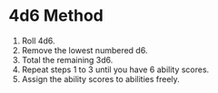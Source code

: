 # 4d6 Method

1. Roll 4d6.
2. Remove the lowest numbered d6.
3. Total the remaining 3d6.
4. Repeat steps 1 to 3 until you have 6 ability scores.
5. Assign the ability scores to abilities freely.
